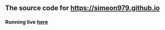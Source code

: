## The source code for https://simeon979.github.io

### Running live [here](https://simeon979.github.io)
